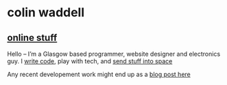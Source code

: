 # colin waddell
## [online stuff](/)
Hello – I’m a Glasgow based programmer, website designer and electronics guy. I [write code](https://github.com/ColinWaddell), play with tech, and [send stuff into space](http://clyde.space)

Any recent developement work might end up as a [blog post here](https://blog.colinwaddell.com)





